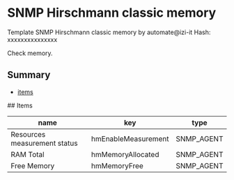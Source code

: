 # SNMP Hirschmann classic memory
Template SNMP Hirschmann classic memory by automate@izi-it
Hash: xxxxxxxxxxxxxxx

Check memory.
## Summary
* [items](#items)

<a name="items" />
## Items

| name | key | type |
| ------------- |------------- |------------- |
| Resources measurement status | hmEnableMeasurement | SNMP_AGENT |
| RAM Total | hmMemoryAllocated | SNMP_AGENT |
| Free Memory | hmMemoryFree | SNMP_AGENT |
